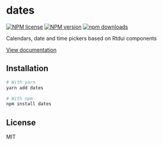 # dates

[![NPM license](https://img.shields.io/npm/l/@rtdui/dates)](https://github.com/rtdui/rtdui/blob/main/LICENSE)
[![NPM version](https://img.shields.io/npm/v/@rtdui/dates)](https://www.npmjs.com/package/@rtdui/dates)
[![npm downloads](https://img.shields.io/npm/dm/@rtdui/dates)](https://www.npmjs.com/package/@rtdui/dates)

Calendars, date and time pickers based on Rtdui components

[View documentation](https://rtdui.com/)

## Installation

```bash
# With yarn
yarn add dates

# With npm
npm install dates
```

## License

MIT
